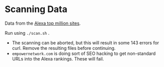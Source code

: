 # Scanning Data

Data from the [Alexa top million sites](http://www.alexa.com/topsites).

Run using `./scan.sh` .

- The scanning can be aborted, but this will result in some 143 errors for curl. Remove the resulting files before continuing.
- `empowernetwork.com` is doing sort of SEO hacking to get non-standard URLs into the Alexa rankings. These will fail.